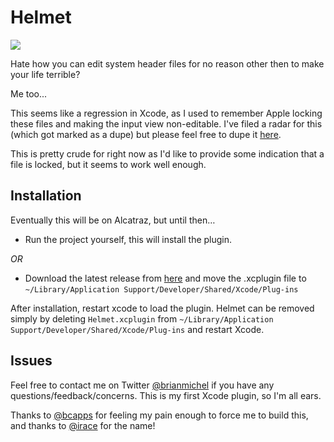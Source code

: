 Helmet
=====

![](http://media-cache-ec0.pinimg.com/736x/cb/3b/cf/cb3bcf2e1d1428132f874ff1772913e9.jpg)

Hate how you can edit system header files for no reason other then to make your life terrible? 

Me too...

This seems like a regression in Xcode, as I used to remember Apple locking these files and making the input view non-editable. I've filed a radar for this (which got marked as a dupe) but please feel free to dupe it [here](http://openradar.appspot.com/radar?id=6381406439604224).

This is pretty crude for right now as I'd like to provide some indication that a file is locked, but it seems to work well enough.

Installation
----

Eventually this will be on Alcatraz, but until then…

* Run the project yourself, this will install the plugin.

*OR*

* Download the latest release from [here](https://github.com/brianmichel/Helmet/releases) and move the .xcplugin file to `~/Library/Application Support/Developer/Shared/Xcode/Plug-ins`

After installation, restart xcode to load the plugin. Helmet can be removed simply by deleting `Helmet.xcplugin` from `~/Library/Application Support/Developer/Shared/Xcode/Plug-ins` and restart Xcode.

Issues
----

Feel free to contact me on Twitter [@brianmichel](https://www.twitter.com/brianmichel) if you have any questions/feedback/concerns. This is my first Xcode plugin, so I'm all ears. 

Thanks to [@bcapps](https://www.twitter.com/bcapps) for feeling my pain enough to force me to build this, and thanks to [@irace](https://www.twitter.com/irace) for the name!
